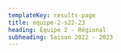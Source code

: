 ```yaml
---
templateKey: results-page
title: equipe-2-s22-23
heading: Équipe 2 - Régional
subheading: Saison 2022 - 2023
---
```

